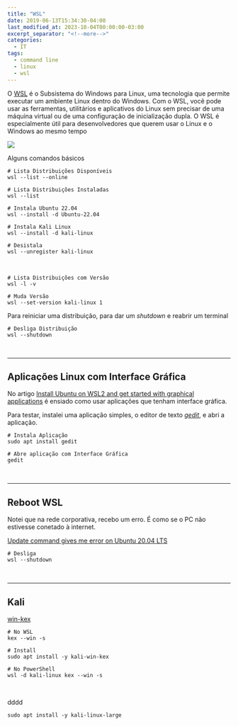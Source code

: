 ```yaml
---
title: "WSL"
date: 2019-06-13T15:34:30-04:00
last_modified_at: 2023-10-04T00:00:00-03:00
excerpt_separator: "<!--more-->"
categories:
  - IT
tags:
  - command line
  - linux
  - wsl
---
```


O [WSL](https://learn.microsoft.com/pt-br/windows/wsl/) é o Subsistema do Windows para Linux, uma tecnologia que permite executar um ambiente Linux dentro do Windows. Com o WSL, você pode usar as ferramentas, utilitários e aplicativos do Linux sem precisar de uma máquina virtual ou de uma configuração de inicialização dupla. O WSL é especialmente útil para desenvolvedores que querem usar o Linux e o Windows ao mesmo tempo

![](https://i.imgur.com/tPDUjFE.png)

Alguns comandos básicos

```shell
# Lista Distribuições Disponíveis
wsl --list --online

# Lista Distribuições Instaladas
wsl --list

# Instala Ubuntu 22.04
wsl --install -d Ubuntu-22.04

# Instala Kali Linux
wsl --install -d kali-linux

# Desistala
wsl --unregister kali-linux
```

<br>



```shell
# Lista Distribuições com Versão
wsl -l -v

# Muda Versão
wsl --set-version kali-linux 1
```



Para reiniciar uma distribuição, para dar um _shutdown_ e reabrir um terminal

```shell
# Desliga Distribuição
wsl --shutdown
```

<br>

---

## Aplicações Linux com Interface Gráfica

No artigo [Install Ubuntu on WSL2 and get started with graphical applications](https://ubuntu.com/tutorials/install-ubuntu-on-wsl2-on-windows-11-with-gui-support#4-configure-ubuntu) é ensiado como usar aplicações que tenham interface gráfica.

Para testar, instalei uma aplicação simples, o editor de texto [_gedit_](https://wiki.gnome.org/Apps/Gedit), e abri a aplicação.

```shell
# Instala Aplicação
sudo apt install gedit

# Abre aplicação com Interface Gráfica
gedit
```

<br>

---

## Reboot WSL

Notei que na rede corporativa, recebo um erro. É como se o PC não estivesse conetado à internet.

[Update command gives me error on Ubuntu 20.04 LTS](https://github.com/MicrosoftDocs/WSL/issues/937)

```shell
# Desliga
wsl --shutdown
```

<br>

---

## Kali

[win-kex](https://www.kali.org/docs/wsl/win-kex/)

```shell
# No WSL
kex --win -s

# Install
sudo apt install -y kali-win-kex

# No PowerShell
wsl -d kali-linux kex --win -s
```

<br>

dddd

```shell
sudo apt install -y kali-linux-large
```

